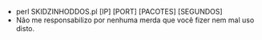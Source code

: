 * perl SKIDZINHODDOS.pl [IP] [PORT] [PACOTES] [SEGUNDOS]
* Não me responsabilizo por nenhuma merda que você fizer nem mal uso disto.
